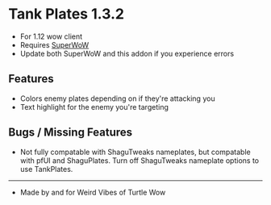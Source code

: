 # Tank Plates 1.3.2

* For 1.12 wow client
* Requires [SuperWoW](https://github.com/balakethelock/SuperWoW/)
* Update both SuperWoW and this addon if you experience errors

## Features

* Colors enemy plates depending on if they're attacking you
* Text highlight for the enemy you're targeting

## Bugs / Missing Features

* Not fully compatable with ShaguTweaks nameplates, but compatable with pfUI and ShaguPlates. Turn off ShaguTweaks nameplate options to use TankPlates.  

___
* Made by and for Weird Vibes of Turtle Wow  